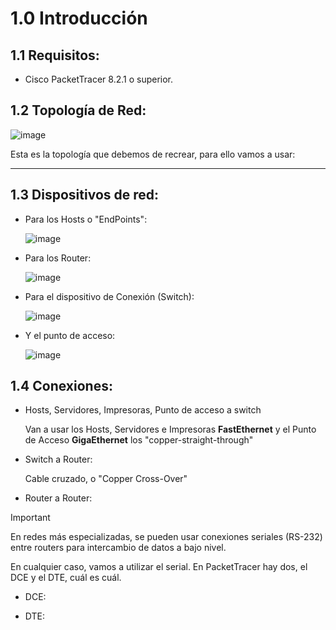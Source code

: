 # 1.0 Introducción

## 1.1 Requisitos:

- Cisco PacketTracer 8.2.1 o superior.

## 1.2 Topología de Red:

![image](https://github.com/user-attachments/assets/b577b774-4e07-4965-b57f-62614afa98e8)

Esta es la topología que debemos de recrear, para ello vamos a usar:

********************************************

## 1.3 Dispositivos de red:

- Para los Hosts o "EndPoints":
  
  ![image](https://github.com/user-attachments/assets/62add32d-4a26-4701-b0bd-5d968842b784)

- Para los Router:
  
  ![image](https://github.com/user-attachments/assets/80b2cf19-1acf-4c8b-a33e-53afdf4d2f08)

- Para el dispositivo de Conexión (Switch):
  
  ![image](https://github.com/user-attachments/assets/81351840-4a81-49bd-bf60-7c9ee1f42af3)

- Y el punto de acceso:
  
  ![image](https://github.com/user-attachments/assets/265d4369-f7e0-4a8c-8c50-b3bbacb1321b)
 
## 1.4 Conexiones:
- Hosts, Servidores, Impresoras, Punto de acceso a switch
  
  Van a usar los Hosts, Servidores e Impresoras **FastEthernet** y el Punto de Acceso **GigaEthernet** los "copper-straight-through"

- Switch a Router:

  Cable cruzado, o "Copper Cross-Over"

- Router a Router:

> [!IMPORTANT]
> En redes más especializadas, se pueden usar conexiones seriales (RS-232) entre routers para intercambio de datos a bajo nivel.
> 
> En cualquier caso, vamos a utilizar el serial. En PacketTracer hay dos, el DCE y el DTE, cuál es cuál.
>
> - DCE:
>   
> - DTE:
>


  
